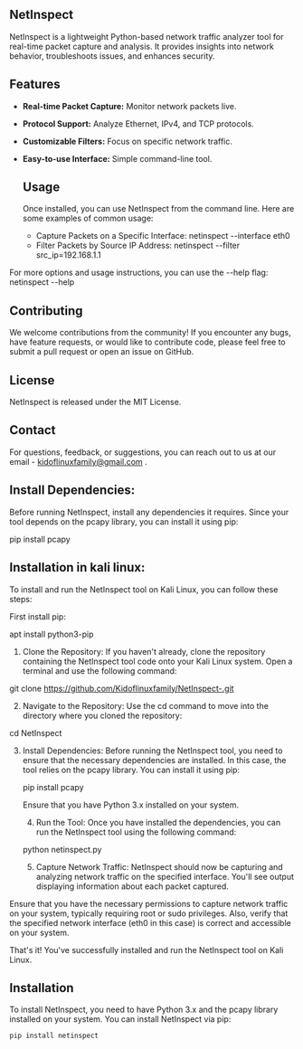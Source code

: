 ## NetInspect
NetInspect is a lightweight Python-based network traffic analyzer tool for real-time packet capture and analysis. It provides insights into network behavior, troubleshoots issues, and enhances security.

## Features

- **Real-time Packet Capture:** Monitor network packets live.
- **Protocol Support:** Analyze Ethernet, IPv4, and TCP protocols.
- **Customizable Filters:** Focus on specific network traffic.
- **Easy-to-use Interface:** Simple command-line tool.

  ## Usage
  Once installed, you can use NetInspect from the command line. Here are some examples of common usage:
  * Capture Packets on a Specific Interface:
  netinspect --interface eth0
  * Filter Packets by Source IP Address:
  netinspect --filter src_ip=192.168.1.1

For more options and usage instructions, you can use the --help flag:
netinspect --help

## Contributing
We welcome contributions from the community! If you encounter any bugs, have feature requests, or would like to contribute code, please feel free to submit a pull request or open an issue on GitHub.

## License
NetInspect is released under the MIT License.

  ## Contact
  For questions, feedback, or suggestions, you can reach out to us at our email - kidoflinuxfamily@gmail.com .

  ## Install Dependencies:
  Before running NetInspect, install any dependencies it requires. Since your tool depends on the pcapy library, you can install it using pip:
  
  pip install pcapy

  ## Installation in kali linux:

  To install and run the NetInspect tool on Kali Linux, you can follow these steps:

  First install pip:

  apt install python3-pip

  1. Clone the Repository: If you haven't already, clone the repository containing the NetInspect tool code onto your Kali Linux system. Open a terminal and use the following command:

git clone https://github.com/Kidoflinuxfamily/NetInspect-.git

2. Navigate to the Repository: Use the cd command to move into the directory where you cloned the repository:

cd NetInspect

3. Install Dependencies: Before running the NetInspect tool, you need to ensure that the necessary dependencies are installed. In this case, the tool relies on the pcapy library. You can install it using pip:

   pip install pcapy

   Ensure that you have Python 3.x installed on your system.

   4. Run the Tool: Once you have installed the dependencies, you can run the NetInspect tool using the following command:

   python netinspect.py

   5. Capture Network Traffic:
   NetInspect should now be capturing and analyzing network traffic on the specified interface. You'll see output displaying information about each packet captured.

Ensure that you have the necessary permissions to capture network traffic on your system, typically requiring root or sudo privileges. Also, verify that the specified network interface (eth0 in this case) is correct and accessible on your system.

That's it! You've successfully installed and run the NetInspect tool on Kali Linux. 

## Installation

To install NetInspect, you need to have Python 3.x and the pcapy library installed on your system. You can install NetInspect via pip:

```bash
pip install netinspect

